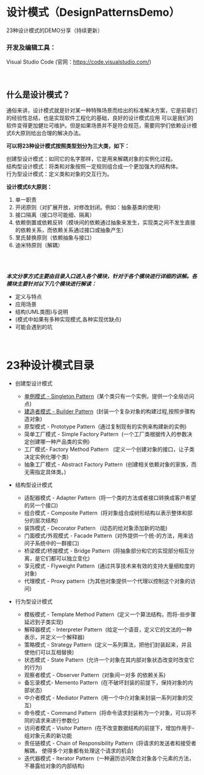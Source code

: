 # 设计模式（DesignPatternsDemo）
23种设计模式的DEMO分享（持续更新）

### 开发及编辑工具：
Visual Studio Code (官网：https://code.visualstudio.com/)



<br>

## 什么是设计模式？

通俗来讲，设计模式就是针对某一种特殊场景而给出的标准解决方案，它是前辈们的经验性总结，也是实现软件工程化的基础，良好的设计模式应用 可以是我们的软件变得更加健壮可维护。但是如果场景并不是符合规范，需要同学们依赖设计模式6大原则给出合理的解决办法。

**可以将23种设计模式按照类型划分为三大类，如下：**

创建型设计模式：如同它的名字那样，它是用来解耦对象的实例化过程。    
结构型设计模式：将类和对象按照一定规则组合成一个更加强大的结构体。  
行为型设计模式：定义类和对象的交互行为。    

**设计模式6大原则：**
1. 单一职责
2. 开闭原则（对扩展开放，对修改封闭。例如：抽象基类的使用）
3. 接口隔离（接口尽可能细、隔离）
4. 依赖倒置或依赖反转（模块间的依赖通过抽象来发生，实现类之间不发生直接的依赖关系，而依赖关系通过接口或抽象产生）
5. 里氏替换原则（依赖抽象与接口）
6. 迪米特原则（解耦）

<br>
<br>

***本文分享方式主要由目录入口进入各个模块，针对于各个模块进行详细的讲解。各模块主要针对以下几个模块进行解读：***
- 定义与特点
- 应用场景
- 结构(UML类图)与说明
- (模式中如果有多种实现模式,各种实现优缺点)
- 可能会遇到的坑

<br>

# 23种设计模式目录
- 创建型设计模式
    - [单例模式 - Singleton Pattern](./SingletonPattern/)&nbsp;&nbsp;(某个类只有一个实例，提供一个全局访问点)
    - [建造者模式 - Builder Pattern](./BuilderPattern/)&nbsp;&nbsp;(封装一个复杂对象的构建过程,按照步骤构造对象)
    - 原型模式 - Prototype Pattern&nbsp;&nbsp;(通过复制现有的实例来构建新的实例)
    - 简单工厂模式 - Simple Factory Pattern&nbsp;&nbsp;(一个工厂类根据传入的参数决定创建哪一种产品类的实例)
    - 工厂模式- Factory Method Pattern&nbsp;&nbsp; (定义一个创建对象的接口，让子类决定实例化哪个类)
    - 抽象工厂模式 - Abstract Factory Pattern&nbsp;&nbsp;(创建相关依赖对象的家族，而无需指定具体类。)  

- 结构型设计模式
    - 适配器模式 - Adapter Pattern&nbsp;&nbsp;(将一个类的方法或者接口转换成客户希望的另一个接口)
    - 组合模式 - Composite Pattern&nbsp;&nbsp;(将对象组合成树形结构以表示整体和部分的层次结构)
    - 装饰模式 - Decorator Pattern &nbsp;&nbsp;(动态的给对象添加新的功能) 
    - 门面模式/外观模式 - Facade Pattern&nbsp;&nbsp;(对外提供一个统-的方法，用来访问子系统中的一群接口)
    - 桥梁模式/桥接模式 - Bridge Pattern&nbsp;&nbsp;(将抽象部分和它的实现部分相互分离，是它们都可以独立变化)
    - 享元模式 - Flyweight Pattern&nbsp;&nbsp;(通过共享技术来有效的支持大量细粒度的对象)
    - 代理模式 - Proxy pattern&nbsp;&nbsp;(为其他对象提供一个代理以控制这个对象的访问)    

- 行为型设计模式
    - 模板模式 - Template Method Pattern&nbsp;&nbsp;(定义一个算法结构，而将-些步骤延迟到子类实现)
    - 解释器模式 - Interpreter Pattern&nbsp;&nbsp;(给定一个语音，定义它的文法的一种表示，并定义一个解释器)
    - 策略模式 - Strategy Pattern&nbsp;&nbsp;(定义一系列算法，把他们封装起来，并且使他们可以互相替换)
    - 状态模式 - State Pattern&nbsp;&nbsp;(允许一个对象在其内部对象状态改变时改变它的行为)
    - 观察者模式 - Observer Pattern&nbsp;&nbsp;(对象间一对多 的依赖关系)
    - 备忘录模式- Memento Pattern&nbsp;&nbsp;(在不破坏封装的前提下，保持对象的内部状态)
    - 中介者模式 - Mediator Pattern&nbsp;&nbsp;(用一个中介对象来封装一系列对象的交互)
    - 命令模式 - Command Pattern&nbsp;&nbsp;(将命令请求封装称为一个对象，可以将不同的请求来进行参数化)
    - 访问者模式 - Visitor Pattern&nbsp;&nbsp;(在不改变数据结构的前提下，增加作用于-组对象元素的新功能 
    - 责任链模式 - Chain of Responsibility Pattern&nbsp;&nbsp;(将请求的发送者和接受者解耦， 使得多个对象都有处理这个请求的机会)
    - 迭代器模式 - Iterator Pattern&nbsp;&nbsp;(一种遍历访问聚合对象各个元素的方法，不暴露给对象的内部结构)

<br>

